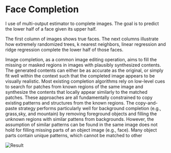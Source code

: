  # Face Completion
 
 I use of multi-output estimator to complete images. The goal is to predict the lower half of a face given its upper half.

The first column of images shows true faces. The next columns illustrate how extremely randomized trees, k nearest neighbors, linear regression and ridge regression complete the lower half of those faces.

Image completion, as a common image editing operation, aims to fill the missing or masked regions in images with plausibly synthesized contents. The generated
contents can either be as accurate as the original, or simply fit well within the context such that the completed image appears to be visually realistic. Most existing completion algorithms  rely on low-level cues to search for patches from known regions of the same image and synthesize the contents that locally appear similarly to the
matched patches. These approaches are all fundamentally constrained to copy existing patterns and structures from the known regions. The copy-and-paste strategy performs
particularly well for background completion (e.g., grass,sky, and mountain) by removing foreground objects and filling the unknown regions with similar pattens from backgrounds. However, the assumption of similar patterns can be found in the same image does not hold for filling missing parts of an object image (e.g., face). Many object parts contain unique patterns, which cannot be matched to other

![Result](https://user-images.githubusercontent.com/55753782/159600328-ed2f2752-1d2e-4cc2-8499-ae4bbc929da8.png)
